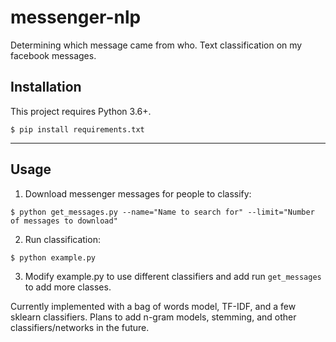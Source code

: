 # messenger-nlp
Determining which message came from who. Text classification on my facebook messages.

## Installation
This project requires Python 3.6+.

```
$ pip install requirements.txt
```
---

## Usage
1. Download messenger messages for people to classify:
```
$ python get_messages.py --name="Name to search for" --limit="Number of messages to download"
```
2. Run classification:
```
$ python example.py
```
3. Modify example.py to use different classifiers and add run ```get_messages``` to add more classes.

Currently implemented with a bag of words model, TF-IDF, and a few sklearn classifiers. Plans to add n-gram models, stemming, and other classifiers/networks in the future.